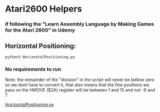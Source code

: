 # Atari2600 Helpers 
### if following the "Learn Assembly Language by Making Games for the Atari 2600" in Udemy

## Horizontal Positioning:
`python3 HorizontalPositioning.py`
### No requirements to run
Note: the remainder of the "division" in the script will never be bellow zero so we dont have to convert it,
that also means that the fine positions we pass on the HMOVE ($2A) register will be between 1 and 15 and not 
-8 and 7

[HorizontalPositioning.py](https://github.com/5skr0ll3r/Atari2600/blob/main/HorizontalPositioning.py)
